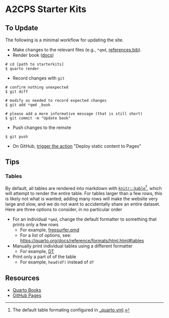 # A2CPS Starter Kits

## To Update

The following is a minimal workflow for updating the site. 

* Make changes to the relevant files (e.g., `*qmd`, [references.bib](references.bib)).
* Render book ([docs](https://quarto.org/docs/projects/quarto-projects.html))

```{shell}
# cd [path to starterkits] 
$ quarto render
```
* Record changes with `git`

```{shell}
# confirm nothing unexpected
$ git diff

# modify as needed to record expected changes
$ git add *qmd _book

# please add a more informative message (that is still short)
$ git commit -m "Update book"
```

* Push changes to the remote

```{shell}
$ git push
```

* On GitHub, [trigger the action](https://docs.github.com/en/actions/managing-workflow-runs-and-deployments/managing-workflow-runs/manually-running-a-workflow) "Deploy static content to Pages"

## Tips

### Tables

By default, all tables are rendered into markdown with [`knitr::kable`](https://bookdown.org/yihui/rmarkdown-cookbook/kable.html)[^kable], which will attempt to render the entire table. For tables larger than a few rows, this is likely not what is wanted; adding many rows will make the website very large and slow, and we do not want to accidentally share an entire dataset. Here are three options to consider, in no particular order

- For an individual `*qmd`, change the default formatter to something that prints only a few rows 
  - For example, [freesurfer.qmd](freesurfer.qmd)
  - For a list of options, see: https://quarto.org/docs/reference/formats/html.html#tables
- Manually print individual tables using a different formatter 
  - For example, [DT](https://rstudio.github.io/DT/)
- Print only a part of of the table
  - For example, `head(df)` instead of `df`

[^kable]: The default table formating configured in [_quarto.yml](_quarto.yml).

## Resources

- [Quarto Books](https://quarto.org/docs/books/)
- [GitHub Pages](https://pages.github.com/)
